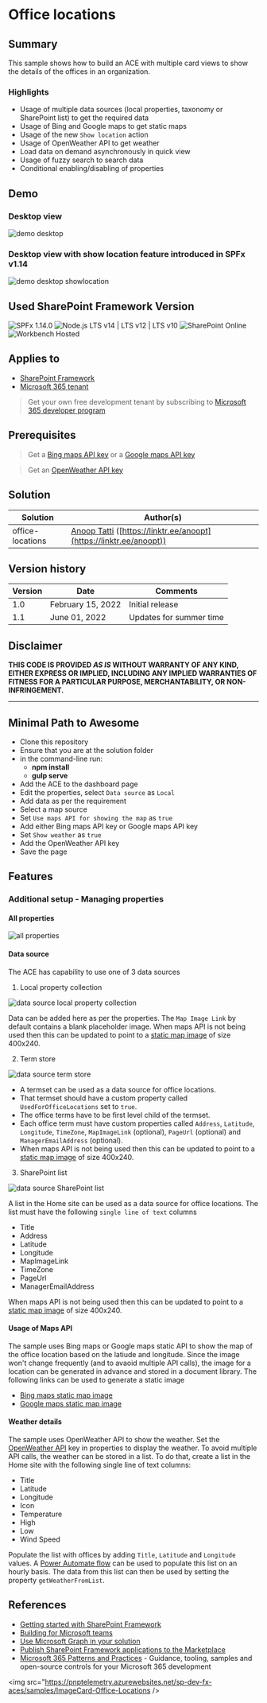 # Office locations

## Summary

This sample shows how to build an ACE with multiple card views to show the details of the offices in an organization.

### Highlights

- Usage of multiple data sources (local properties, taxonomy or SharePoint list) to get the required data
- Usage of Bing and Google maps to get static maps
- Usage of the new `Show location` action
- Usage of OpenWeather API to get weather
- Load data on demand asynchronously in quick view
- Usage of fuzzy search to search data
- Conditional enabling/disabling of properties

## Demo

### Desktop view

![demo desktop](./assets/ace-demo.gif)

### Desktop view with show location feature introduced in SPFx v1.14

![demo desktop showlocation](./assets/ace-demo-showlocation.gif)

## Used SharePoint Framework Version

![SPFx 1.14.0](https://img.shields.io/badge/SPFx-1.14.0-green.svg)
![Node.js LTS v14 | LTS v12 | LTS v10](https://img.shields.io/badge/Node.js-LTS%20v14%20%7C%20LTS%20v12%20%7C%20LTS%20v10-green.svg)
![SharePoint Online](https://img.shields.io/badge/SharePoint-Online-yellow.svg)
![Workbench Hosted](https://img.shields.io/badge/Workbench-Hosted-green.svg)

## Applies to

- [SharePoint Framework](https://aka.ms/spfx)
- [Microsoft 365 tenant](https://docs.microsoft.com/en-us/sharepoint/dev/spfx/set-up-your-developer-tenant)

> Get your own free development tenant by subscribing to [Microsoft 365 developer program](http://aka.ms/o365devprogram)

## Prerequisites

> Get a [Bing maps API key](https://www.bingmapsportal.com/) or a [Google maps API key](https://developers.google.com/maps/documentation/static-maps/get-api-key)

> Get an [OpenWeather API key](https://home.openweathermap.org/api_keys)

## Solution

Solution|Author(s)
--------|---------
office-locations | [Anoop Tatti](https://github.com/anoopt) ([https://linktr.ee/anoopt](https://linktr.ee/anoopt))

## Version history

Version|Date|Comments
-------|----|--------
1.0|February 15, 2022|Initial release
1.1|June 01, 2022|Updates for summer time

## Disclaimer

**THIS CODE IS PROVIDED *AS IS* WITHOUT WARRANTY OF ANY KIND, EITHER EXPRESS OR IMPLIED, INCLUDING ANY IMPLIED WARRANTIES OF FITNESS FOR A PARTICULAR PURPOSE, MERCHANTABILITY, OR NON-INFRINGEMENT.**

---

## Minimal Path to Awesome

- Clone this repository
- Ensure that you are at the solution folder
- in the command-line run:
  - **npm install**
  - **gulp serve**
- Add the ACE to the dashboard page
- Edit the properties, select `Data source` as `Local`
- Add data as per the requirement
- Select a map source
- Set `Use maps API for showing the map` as `true`
- Add either Bing maps API key or Google maps API key
- Set `Show weather` as `true`
- Add the OpenWeather API key
- Save the page

## Features

### Additional setup - Managing properties

#### All properties

![all properties](./assets/ace-properties.png)

#### Data source

The ACE has capability to use one of 3 data sources

1. Local property collection

![data source local property collection](./assets/data-source-local-property-collection.png)

Data can be added here as per the properties.
The `Map Image Link` by default contains a blank placeholder image. When maps API is not being used then this can be updated to point to a [static map image](#usage-of-maps-api) of size 400x240.

2. Term store

![data source term store](./assets/data-source-taxonomy.png)

- A termset can be used as a data source for office locations.
- That termset should have a custom property called `UsedForOfficeLocations` set to `true`.
- The office terms have to be first level child of the termset.
- Each office term must have custom properties called `Address`, `Latitude`, `Longitude`, `TimeZone`, `MapImageLink` (optional), `PageUrl` (optional) and `ManagerEmailAddress` (optional).
- When maps API is not being used then this can be updated to point to a [static map image](#usage-of-maps-api) of size 400x240.

3. SharePoint list

![data source SharePoint list](./assets/data-source-list.png)

A list in the Home site can be used as a data source for office locations.
The list must have the following `single line of text` columns

- Title
- Address
- Latitude
- Longitude
- MapImageLink
- TimeZone
- PageUrl
- ManagerEmailAddress

When maps API is not being used then this can be updated to point to a [static map image](#usage-of-maps-api) of size 400x240.

#### Usage of Maps API

The sample uses Bing maps or Google maps static API to show the map of the office location based on the latiude and longitude.
Since the image won't change frequently (and to avaoid multiple API calls), the image for a location can be generated in advance and stored in a document library.
The following links can be used to generate a static image

- [Bing maps static map image](https://staticmapmaker.com/bing/)
- [Google maps static map image](https://staticmapmaker.com/google/)

#### Weather details

The sample uses OpenWeather API to show the weather.
Set the [OpenWeather API](https://home.openweathermap.org/api_keys) key in properties to display the weather.
To avoid multiple API calls, the weather can be stored in a list. To do that, create a list in the Home site with the following single line of text columns:

- Title
- Latitude
- Longitude
- Icon
- Temperature
- High
- Low
- Wind Speed

Populate the list with offices by adding `Title`, `Latitude` and `Longitude` values.
A [Power Automate flow](./assets/Flow_GetWeather.zip) can be used to populate this list on an hourly basis.
The data from this list can then be used by setting the property `getWeatherFromList`.

## References

- [Getting started with SharePoint Framework](https://docs.microsoft.com/en-us/sharepoint/dev/spfx/set-up-your-developer-tenant)
- [Building for Microsoft teams](https://docs.microsoft.com/en-us/sharepoint/dev/spfx/build-for-teams-overview)
- [Use Microsoft Graph in your solution](https://docs.microsoft.com/en-us/sharepoint/dev/spfx/web-parts/get-started/using-microsoft-graph-apis)
- [Publish SharePoint Framework applications to the Marketplace](https://docs.microsoft.com/en-us/sharepoint/dev/spfx/publish-to-marketplace-overview)
- [Microsoft 365 Patterns and Practices](https://aka.ms/m365pnp) - Guidance, tooling, samples and open-source controls for your Microsoft 365 development

<img src="<https://pnptelemetry.azurewebsites.net/sp-dev-fx-aces/samples/ImageCard-Office-Locations> />
